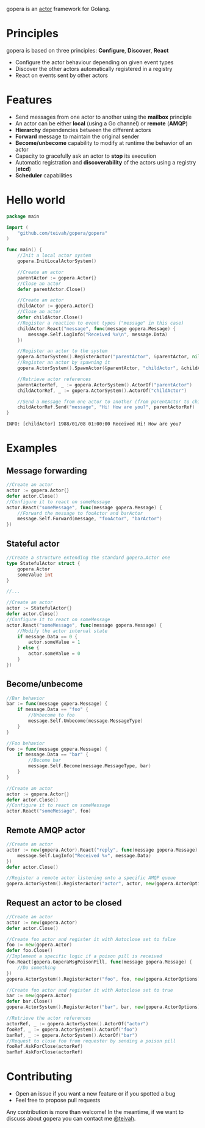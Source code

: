 gopera is an [actor](https://en.wikipedia.org/wiki/Actor_model) framework for Golang.

# Principles
gopera is based on three principles: **Configure**, **Discover**, **React**
* Configure the actor behaviour depending on given event types
* Discover the other actors automatically registered in a registry
* React on events sent by other actors

# Features

* Send messages from one actor to another using the **mailbox** principle
* An actor can be either **local** (using a Go channel) or **remote** (**AMQP**)
* **Hierarchy** dependencies between the different actors
* **Forward** message to maintain the original sender
* **Become/unbecome** capability to modify at runtime the behavior of an actor
* Capacity to gracefully ask an actor to **stop** its execution
* Automatic registration and **discoverability** of the actors using a registry (**etcd**)
* **Scheduler** capabilities

# Hello world

```go
package main

import (
	"github.com/teivah/gopera/gopera"
)

func main() {
	//Init a local actor system
	gopera.InitLocalActorSystem()

	//Create an actor
	parentActor := gopera.Actor{}
	//Close an actor
	defer parentActor.Close()

	//Create an actor
	childActor := gopera.Actor{}
	//Close an actor
	defer childActor.Close()
	//Register a reaction to event types ("message" in this case)
	childActor.React("message", func(message gopera.Message) {
		message.Self.LogInfo("Received %v\n", message.Data)
	})

	//Register an actor to the system
	gopera.ActorSystem().RegisterActor("parentActor", &parentActor, nil)
	//Register an actor by spawning it
	gopera.ActorSystem().SpawnActor(&parentActor, "childActor", &childActor, nil)

	//Retrieve actor references
	parentActorRef, _ := gopera.ActorSystem().ActorOf("parentActor")
	childActorRef, _ := gopera.ActorSystem().ActorOf("childActor")

	//Send a message from one actor to another (from parentActor to childActor)
	childActorRef.Send("message", "Hi! How are you?", parentActorRef)
}
```

```
INFO: [childActor] 1988/01/08 01:00:00 Received Hi! How are you?
```

# Examples

## Message forwarding

```go
//Create an actor
actor := gopera.Actor{}
defer actor.Close()
//Configure it to react on someMessage
actor.React("someMessage", func(message gopera.Message) {
    //Forward the message to fooActor and barActor
    message.Self.Forward(message, "fooActor", "barActor")
})
```

## Stateful actor

```go
//Create a structure extending the standard gopera.Actor one
type StatefulActor struct {
	gopera.Actor
	someValue int
}

//...

//Create an actor
actor := StatefulActor{}
defer actor.Close()
//Configure it to react on someMessage
actor.React("someMessage", func(message gopera.Message) {
    //Modify the actor internal state
    if message.Data == 0 {
        actor.someValue = 1
    } else {
        actor.someValue = 0
    }
})
```

## Become/unbecome

```go
//Bar behavior
bar := func(message gopera.Message) {
    if message.Data == "foo" {
        //Unbecome to foo
        message.Self.Unbecome(message.MessageType)
    }
}

//Foo behavior
foo := func(message gopera.Message) {
    if message.Data == "bar" {
        //Become bar
        message.Self.Become(message.MessageType, bar)
    }
}

//Create an actor
actor := gopera.Actor{}
defer actor.Close()
//Configure it to react on someMessage
actor.React("someMessage", foo)
```

## Remote AMQP actor

```go
//Create an actor
actor := new(gopera.Actor).React("reply", func(message gopera.Message) {
    message.Self.LogInfo("Received %v", message.Data)
})
defer actor.Close()

//Register a remote actor listening onto a specific AMQP queue
gopera.ActorSystem().RegisterActor("actor", actor, new(gopera.ActorOptions).SetRemote(true).SetRemoteType("amqp").SetUrl("amqp://guest:guest@amqp:5672/").SetDestination("actor"))
```

## Request an actor to be closed

```go
//Create an actor
actor := new(gopera.Actor)
defer actor.Close()

//Create foo actor and register it with Autoclose set to false
foo := new(gopera.Actor)
defer foo.Close()
//Implement a specific logic if a poison pill is received
foo.React(gopera.GoperaMsgPoisonPill, func(message gopera.Message) {
    //Do something
})
gopera.ActorSystem().RegisterActor("foo", foo, new(gopera.ActorOptions).SetAutoclose(false))

//Create foo actor and register it with Autoclose set to true
bar := new(gopera.Actor)
defer bar.Close()
gopera.ActorSystem().RegisterActor("bar", bar, new(gopera.ActorOptions).SetAutoclose(true))

//Retrieve the actor references
actorRef, _ := gopera.ActorSystem().ActorOf("actor")
fooRef, _ := gopera.ActorSystem().ActorOf("foo")
barRef, _ := gopera.ActorSystem().ActorOf("bar")
//Request to close foo from requester by sending a poison pill
fooRef.AskForClose(actorRef)
barRef.AskForClose(actorRef)
```

# Contributing

* Open an issue if you want a new feature or if you spotted a bug
* Feel free to propose pull requests

Any contribution is more than welcome! In the meantime, if we want to discuss about gopera you can contact me [@teivah](https://twitter.com/teivah).